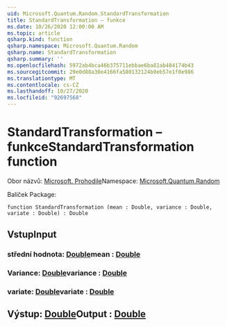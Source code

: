 ```yaml
---
uid: Microsoft.Quantum.Random.StandardTransformation
title: StandardTransformation – funkce
ms.date: 10/26/2020 12:00:00 AM
ms.topic: article
qsharp.kind: function
qsharp.namespace: Microsoft.Quantum.Random
qsharp.name: StandardTransformation
qsharp.summary: ''
ms.openlocfilehash: 5972ab4bca46b375711ebbae6ba81ab484174b43
ms.sourcegitcommit: 29e0d88a30e4166fa580132124b0eb57e1f0e986
ms.translationtype: MT
ms.contentlocale: cs-CZ
ms.lasthandoff: 10/27/2020
ms.locfileid: "92697568"
---
```

# <a name="standardtransformation-function"></a><span data-ttu-id="b8644-102">StandardTransformation – funkce</span><span class="sxs-lookup"><span data-stu-id="b8644-102">StandardTransformation function</span></span>

<span data-ttu-id="b8644-103">Obor názvů: [Microsoft. Prohodile](xref:Microsoft.Quantum.Random)</span><span class="sxs-lookup"><span data-stu-id="b8644-103">Namespace: [Microsoft.Quantum.Random](xref:Microsoft.Quantum.Random)</span></span>

<span data-ttu-id="b8644-104">Balíček [](https://nuget.org/packages/)</span><span class="sxs-lookup"><span data-stu-id="b8644-104">Package: [](https://nuget.org/packages/)</span></span>




```qsharp
function StandardTransformation (mean : Double, variance : Double, variate : Double) : Double
```


## <a name="input"></a><span data-ttu-id="b8644-105">Vstup</span><span class="sxs-lookup"><span data-stu-id="b8644-105">Input</span></span>

### <a name="mean--double"></a><span data-ttu-id="b8644-106">střední hodnota: [Double](xref:microsoft.quantum.lang-ref.double)</span><span class="sxs-lookup"><span data-stu-id="b8644-106">mean : [Double](xref:microsoft.quantum.lang-ref.double)</span></span>




### <a name="variance--double"></a><span data-ttu-id="b8644-107">Variance: [Double](xref:microsoft.quantum.lang-ref.double)</span><span class="sxs-lookup"><span data-stu-id="b8644-107">variance : [Double](xref:microsoft.quantum.lang-ref.double)</span></span>




### <a name="variate--double"></a><span data-ttu-id="b8644-108">variate: [Double](xref:microsoft.quantum.lang-ref.double)</span><span class="sxs-lookup"><span data-stu-id="b8644-108">variate : [Double](xref:microsoft.quantum.lang-ref.double)</span></span>





## <a name="output--double"></a><span data-ttu-id="b8644-109">Výstup: [Double](xref:microsoft.quantum.lang-ref.double)</span><span class="sxs-lookup"><span data-stu-id="b8644-109">Output : [Double](xref:microsoft.quantum.lang-ref.double)</span></span>

